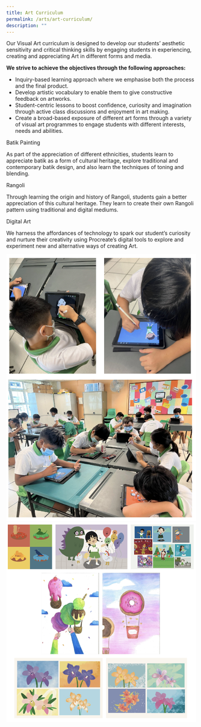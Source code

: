 ```yaml
---
title: Art Curriculum
permalink: /arts/art-curriculum/
description: ""
---
```

Our Visual Art curriculum is designed to develop our students’ aesthetic sensitivity and critical thinking skills by engaging students in experiencing, creating and appreciating Art in different forms and media.

  

**We strive to achieve the objectives through the following approaches:**

*   Inquiry-based learning approach where we emphasise both the process and the final product.
*   Develop artistic vocabulary to enable them to give constructive feedback on artworks.
*   Student-centric lessons to boost confidence, curiosity and imagination through active class discussions and enjoyment in art making.
*   Create a broad-based exposure of different art forms through a variety of visual art programmes to engage students with different interests, needs and abilities.

  

Batik Painting

As part of the appreciation of different ethnicities, students learn to appreciate batik as a form of cultural heritage, explore traditional and contemporary batik design, and also learn the techniques of toning and blending.

  

Rangoli

Through learning the origin and history of Rangoli, students gain a better appreciation of this cultural heritage. They learn to create their own Rangoli pattern using traditional and digital mediums.

  

Digital Art

We harness the affordances of technology to spark our student’s curiosity and nurture their creativity using Procreate’s digital tools to explore and experiment new and alternative ways of creating Art.

![](/images/artcurriculum.png)
![](/images/artcurriculum2.png)